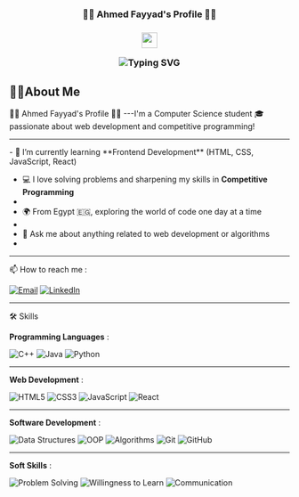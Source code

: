 
<h3 align="center">
     🌟🌟 Ahmed Fayyad's Profile 🌟🌟
<h3 align="center">
     
  <img src="https://media.giphy.com/media/hvRJCLFzcasrR4ia7z/giphy.gif" width="28">

<!-- Typing SVG by DenverCoder1 https://github.com/DenverCoder1/readme-typing-svg -->

<p align="center">
<img src="https://readme-typing-svg.herokuapp.com?font=Fira+Code&pause=1000&color=f75c7e&random=false&center=true&width=440&height=45&color=f75c7e&vCenter=true&size=22&lines=WELCOME+TO+MY+PROFILE" alt="Typing SVG" </a>
</p>


<h2>🙋‍♂️About Me</h2>
🌟🌟 Ahmed Fayyad's Profile 🌟🌟
---I'm a Computer Science student 🎓 passionate about web development and competitive programming!


<hr>     
- 🌱 I’m currently learning **Frontend Development** (HTML, CSS, JavaScript, React)

- 💻 I love solving problems and sharpening my skills in **Competitive Programming**
- 
- 🌍 From Egypt 🇪🇬, exploring the world of code one day at a time
- 
- 💬 Ask me about anything related to web development or algorithms
- 
<hr>


📫 How to reach me :

[![Email](https://img.shields.io/badge/Email-D14836?style=for-the-badge&logo=gmail&logoColor=white)](mailto:ahfayyad.m@gmail.com)
[![LinkedIn](https://img.shields.io/badge/LinkedIn-0077B5?style=for-the-badge&logo=linkedin&logoColor=white)](https://www.linkedin.com/in/ahmad-fayyad-97a727265/)

<hr> 


🛠 Skills

**Programming Languages** :

![C++](https://img.shields.io/badge/C%2B%2B-00599C?style=for-the-badge&logo=c%2B%2B&logoColor=white)
![Java](https://img.shields.io/badge/Java-ED8B00?style=for-the-badge&logo=java&logoColor=white)
![Python](https://img.shields.io/badge/Python-3776AB?style=for-the-badge&logo=python&logoColor=white)


<hr>


**Web Development** :

![HTML5](https://img.shields.io/badge/HTML5-E34F26?style=for-the-badge&logo=html5&logoColor=white)
![CSS3](https://img.shields.io/badge/CSS3-1572B6?style=for-the-badge&logo=css3&logoColor=white)
![JavaScript](https://img.shields.io/badge/JavaScript-F7DF1E?style=for-the-badge&logo=javascript&logoColor=black)
![React](https://img.shields.io/badge/React-20232A?style=for-the-badge&logo=react&logoColor=61DAFB)


<hr>


**Software Development** :

![Data Structures](https://img.shields.io/badge/Data%20Structures-3DDC84?style=for-the-badge&logo=google%20classroom&logoColor=white)
![OOP](https://img.shields.io/badge/OOP-0096FF?style=for-the-badge&logo=java&logoColor=white)
![Algorithms](https://img.shields.io/badge/Algorithms-FF5733?style=for-the-badge&logo=apache%20spark&logoColor=white)
![Git](https://img.shields.io/badge/Git-F05032?style=for-the-badge&logo=git&logoColor=white)
![GitHub](https://img.shields.io/badge/GitHub-181717?style=for-the-badge&logo=github&logoColor=white)

<hr>

**Soft Skills** :

![Problem Solving](https://img.shields.io/badge/Problem%20Solving-FF5733?style=for-the-badge&logo=thinkpad&logoColor=white)
![Willingness to Learn](https://img.shields.io/badge/Willingness%20to%20Learn-009688?style=for-the-badge&logo=microsoft&logoColor=white)
![Communication](https://img.shields.io/badge/Communication-0077B5?style=for-the-badge&logo=messenger&logoColor=white)

